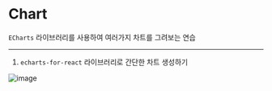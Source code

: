 # Chart

`ECharts` 라이브러리를 사용하여 여러가지 차트를 그려보는 연습
<hr />

1. `echarts-for-react` 라이브러리로 간단한 차트 생성하기       

![image](https://github.com/Lee-Dongwook/Chart/assets/97590636/c1f8d2c3-f2ed-4b1a-936d-3cdf5fc94c80)
